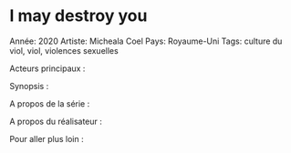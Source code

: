 # I may destroy you

Année: 2020
Artiste: Micheala Coel
Pays: Royaume-Uni
Tags: culture du viol, viol, violences sexuelles

Acteurs principaux :

Synopsis :

A propos de la série :

A propos du réalisateur : 

Pour aller plus loin :
